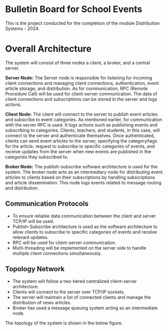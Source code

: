 # Bulletin Board for School Events

This is the project conducted for the completion of the module Distribution Systems - 2024.

# Overall Architecture

The system will consist of three nodes a client, a broker, and a central server. 

**Server Node:** The Server node is responsible for listening for incoming client connections and managing client connections, authentication, event article storage, and distribution. As for communication, RPC (Remote Procedure Call) will be used for client-server communication. The data of client connections and subscriptions can be stored in the server and logs actions. 

**Client Node:** The client will connect to the server to publish event articles and subscribe to event categories. As mentioned earlier, for communication with the server RPC is used. It logs actions such as publishing events and subscribing to categories. Clients, teachers, and students, in this case, will connect to the server and authenticate themselves. Once authenticated, clients can send event articles to the server, specifying the category/tags for the article, request to subscribe to specific categories of events, and receive updates from the server when new events are published in the categories they subscribed to. 

**Broker Node:** The publish-subscribe software architecture is used for the system. The broker node acts as an intermediary node for distributing event articles to clients based on their subscriptions by handling subscriptions and article dissemination. This node logs events related to message routing and distribution.

## Communication Protocols

* To ensure reliable data communication between the client and server TCP/IP will be used.
* Publish-Subscribe architecture is used as the software architecture to allow clients to subscribe to specific categories of events and receive relevant updates. 
* RPC will be used for client-server communication.
* Multi-threading will be implemented on the server side to handle multiple client connections simultaneously.

## Topology Network

* The system will follow a two-tiered centralized client-server architecture.
* Clients will connect to the server over TCP/IP sockets.
* The server will maintain a list of connected clients and manage the distribution of news articles.
* Broker has used a message queuing system acting as an intermediate node.

The topology of the system is shown in the below figure. 
